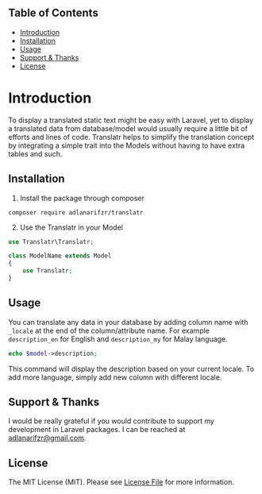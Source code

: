 ## <a name="table-of-contents"></a>Table of Contents
* [Introduction](#introduction)
* [Installation](#installation)
* [Usage](#usage)
* [Support & Thanks](#support)
* [License]($license)

# Introduction
To display a translated static text might be easy with Laravel, yet to display a translated data from database/model would usually require a little bit of efforts and lines of code. Translatr helps to simplify the translation concept by integrating a simple trait into the Models without having to have extra tables and such.

## Installation
1. Install the package through composer
```
composer require adlanarifzr/translatr
```
2. Use the Translatr in your Model 
```php
use Translatr\Translatr;

class ModelName extends Model
{
    use Translatr;
}
```

## Usage
You can translate any data in your database by adding column name with ```_locale``` at the end of the column/attribute name. For example ```description_en``` for English and ```description_my``` for Malay language.
```php
echo $model->description;
```
This command will display the description based on your current locale. To add more language, simply add new column with different locale.

## <a name="support"></a>Support & Thanks
I would be really grateful if you would contribute to support my development in Laravel packages. I can be reached at [adlanarifzr@gmail.com](mailto:adlanarifzr@gmail.com).

## License
The MIT License (MIT). Please see [License File](LICENSE.md) for more information.
